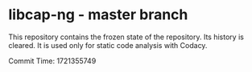 # libcap-ng - master branch

This repository contains the frozen state of the repository.
Its history is cleared. It is used only for static code
analysis with Codacy.

Commit Time: 1721355749